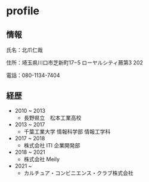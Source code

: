 # profile

## 情報

<p> 氏名：<sapn class="level2">北爪仁哉</span></p>
<p> 住所：<sapn class="level3">埼玉県川口市芝新町17−5 ローヤルシティ蕨第3 202</span></p>
<p> 電話：<sapn class="level3">080-1134-7404</span></p>

## 経歴

- 2010 ~ 2013
  - <sapn class="level3">長野県立　松本工業高校</span>
- 2013 ~ 2017
  - <sapn class="level3">千葉工業大学 情報科学部 情報工学科</span>
- 2017 ~ 2018
  - <sapn class="level3">株式会社 ITI 企業開発部</span>
- 2018 ~ 2021
  - <sapn class="level3">株式会社 Meily</span>
- 2021 ~
  - <sapn class="level3">カルチュア・コンビニエンス・クラブ株式会社</span>
